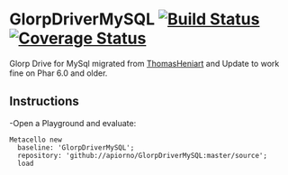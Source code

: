 # GlorpDriverMySQL [![Build Status](https://travis-ci.org/alvarop100/GlorpDriverMySQL.svg?branch=master)](https://travis-ci.org/alvarop100/GlorpDriverMySQL) [![Coverage Status](https://coveralls.io/repos/github/apiorno/GlorpDriverMySQL/badge.svg?branch=master)](https://coveralls.io/github/apiorno/GlorpDriverMySQL?branch=master)

Glorp Drive for MySql migrated from [ThomasHeniart][] and Update to work fine on Phar 6.0 and older.

## Instructions
  
  -Open a Playground and evaluate:

```smalltalk
Metacello new
  baseline: 'GlorpDriverMySQL';
  repository: 'github://apiorno/GlorpDriverMySQL:master/source';
  load
```

[thomasheniart]: http://smalltalkhub.com/#!/~ThomasHeniart/GlorpDriverMySQL


